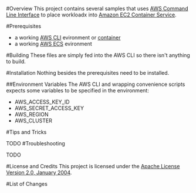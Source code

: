 #Overview
This project contains several samples that uses [AWS Command Line Interface](https://aws.amazon.com/cli/)
to place workloadx into [Amazon EC2 Container Service](https://aws.amazon.com/ecs/).

#Prerequisites
* a working [AWS CLI](https://aws.amazon.com/cli/) evironment or [container](https://github.com/kurron/docker-aws-cli)
* a working [AWS ECS](https://aws.amazon.com/ecs/) evironment

#Building
These files are simply fed into the AWS CLI so there isn't anything to build.

#Installation
Nothing besides the prerequisites need to be installed. 

##Environment Variables
The AWS CLI and wrapping convenience scripts expects some variables to be specified in the environment:

* AWS_ACCESS_KEY_ID
* AWS_SECRET_ACCESS_KEY
* AWS_REGION
* AWS_CLUSTER

#Tips and Tricks

TODO
#Troubleshooting

TODO

#License and Credits
This project is licensed under the [Apache License Version 2.0, January 2004](http://www.apache.org/licenses/).

#List of Changes

